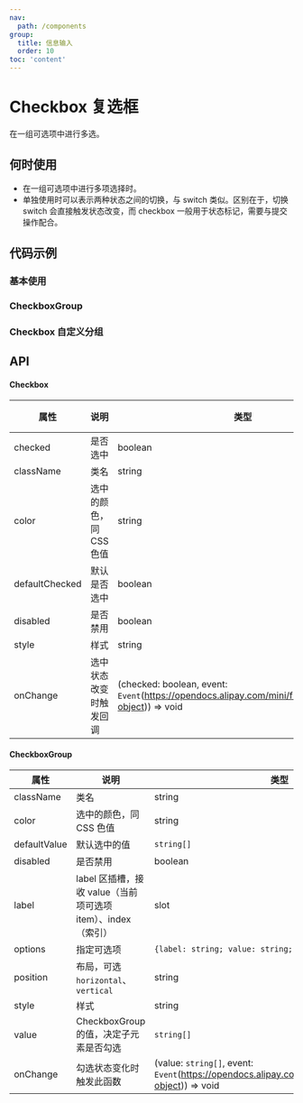 ```yaml
---
nav:
  path: /components
group:
  title: 信息输入
  order: 10
toc: 'content'
---
```


# Checkbox 复选框

<code src="../../docs/components/compatibility.tsx" inline="true"></code>

在一组可选项中进行多选。

## 何时使用

- 在一组可选项中进行多项选择时。
- 单独使用时可以表示两种状态之间的切换，与 switch 类似。区别在于，切换 switch 会直接触发状态改变，而 checkbox 一般用于状态标记，需要与提交操作配合。

## 代码示例

### 基本使用

<code src='pages/Checkbox/index'></code>

### CheckboxGroup

<code src='pages/CheckboxGroup/index'></code>

### Checkbox 自定义分组

<code src='pages/CheckboxCustomGroup/index'></code>

## API

#### Checkbox

| 属性           | 说明                    | 类型                                                                                              | 默认值 |
| -------------- | ----------------------- | ------------------------------------------------------------------------------------------------- | ------ |
| checked        | 是否选中                | boolean                                                                                           | -      |
| className      | 类名                    | string                                                                                            | -      |
| color          | 选中的颜色，同 CSS 色值 | string                                                                                            | -      |
| defaultChecked | 默认是否选中            | boolean                                                                                           | -      |
| disabled       | 是否禁用                | boolean                                                                                           | false  |
| style          | 样式                    | string                                                                                            | -      |
| onChange       | 选中状态改变时触发回调  | (checked: boolean, event: `Event`(https://opendocs.alipay.com/mini/framework/event-object)) => void | -      |

#### CheckboxGroup

| 属性         | 说明                                                         | 类型                                                                                            | 默认值      |
| ------------ | ------------------------------------------------------------ | ----------------------------------------------------------------------------------------------- | ----------- |
| className    | 类名                                                         | string                                                                                          | -           |
| color        | 选中的颜色，同 CSS 色值                                      | string                                                                                          | -           |
| defaultValue | 默认选中的值                                                 | `string[]`                                                                                      | -           |
| disabled     | 是否禁用                                                     | boolean                                                                                         | false       |
| label        | label 区插槽，接收 value（当前项可选项 item）、index（索引） | slot                                                                                            | -           |
| options      | 指定可选项                                                   | `{label: string; value: string; disabled: boolean}[]`                                           | -           |
| position     | 布局，可选 `horizontal`、`vertical`                          | string                                                                                          | `vertical`  |
| style        | 样式                                                         | string                                                                                          | -           |
| value        | CheckboxGroup 的值，决定子元素是否勾选                       | `string[]`                                                                                      | -           |
| onChange     | 勾选状态变化时触发此函数                                     | (value: `string[]`, event: `Event`(https://opendocs.alipay.com/mini/framework/event-object)) => void | -           |
